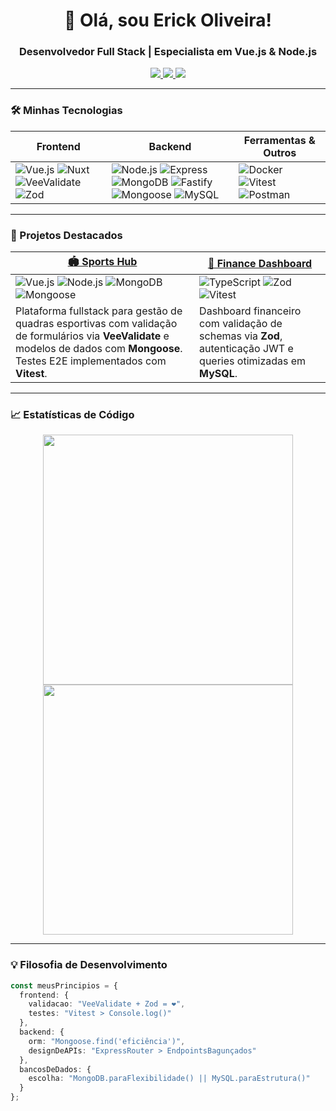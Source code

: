 <h1 align="center">👋 Olá, sou Erick Oliveira!</h1>
<h3 align="center">Desenvolvedor Full Stack | Especialista em Vue.js & Node.js</h3>

<p align="center">
  <a href="https://linkedin.com/in/erick-oliveira-0498a1149">
    <img src="https://img.shields.io/badge/LinkedIn-0077B5?style=for-the-badge&logo=linkedin&logoColor=white">
  </a>
  <a href="mailto:erick.erick669@gmail.com">
    <img src="https://img.shields.io/badge/Gmail-D14836?style=for-the-badge&logo=gmail&logoColor=white">
  </a>
  <a href="https://wa.me/5582999915223">
    <img src="https://img.shields.io/badge/WhatsApp-25D366?style=for-the-badge&logo=whatsapp&logoColor=white">
  </a>
</p>

---

### **🛠️ Minhas Tecnologias**
| **Frontend**              | **Backend**               | **Ferramentas & Outros**  |
|---------------------------|---------------------------|---------------------------|
| ![Vue.js](https://img.shields.io/badge/Vue.js-4FC08D?style=flat&logo=vuedotjs&logoColor=white) ![Nuxt](https://img.shields.io/badge/Nuxt-00C58E?style=flat&logo=nuxtdotjs&logoColor=white) ![VeeValidate](https://img.shields.io/badge/VeeValidate-4FC08D?style=flat&logo=vue.js&logoColor=white) ![Zod](https://img.shields.io/badge/Zod-3178C6?style=flat&logo=typescript&logoColor=white) | ![Node.js](https://img.shields.io/badge/Node.js-339933?style=flat&logo=nodedotjs&logoColor=white) ![Express](https://img.shields.io/badge/Express-000000?style=flat&logo=express&logoColor=white) ![MongoDB](https://img.shields.io/badge/MongoDB-47A248?style=flat&logo=mongodb&logoColor=white) ![Fastify](https://img.shields.io/badge/Fastify-000000?style=flat&logo=fastify&logoColor=white)![Mongoose](https://img.shields.io/badge/Mongoose-880000?style=flat&logo=mongodb&logoColor=white) ![MySQL](https://img.shields.io/badge/MySQL-4479A1?style=flat&logo=mysql&logoColor=white) | ![Docker](https://img.shields.io/badge/Docker-2496ED?style=flat&logo=docker&logoColor=white) ![Vitest](https://img.shields.io/badge/Vitest-6E4F97?style=flat&logo=vitest&logoColor=white) ![Postman](https://img.shields.io/badge/Postman-FF6C37?style=flat&logo=postman&logoColor=white) |

---

### **🚀 Projetos Destacados**
| [🏟️ Sports Hub](https://github.com/erickolk/sports-hub) | [💸 Finance Dashboard](https://github.com/erickolk/finance-dash) |
|--------------------------------------------------------|-------------------------------------------------------|
| ![Vue.js](https://img.shields.io/badge/-Vue.js-4FC08D) ![Node.js](https://img.shields.io/badge/-Node.js-339933) ![MongoDB](https://img.shields.io/badge/-MongoDB-47A248) ![Mongoose](https://img.shields.io/badge/-Mongoose-880000) | ![TypeScript](https://img.shields.io/badge/-TypeScript-3178C6) ![Zod](https://img.shields.io/badge/-Zod-3178C6) ![Vitest](https://img.shields.io/badge/-Vitest-6E4F97) |
| Plataforma fullstack para gestão de quadras esportivas com validação de formulários via **VeeValidate** e modelos de dados com **Mongoose**. Testes E2E implementados com **Vitest**. | Dashboard financeiro com validação de schemas via **Zod**, autenticação JWT e queries otimizadas em **MySQL**. |

---

### **📈 Estatísticas de Código**
<p align="center">
  <img src="https://github-readme-stats.vercel.app/api?username=erickolk&show_icons=true&theme=radical" width="400">
  <img src="https://github-readme-streak-stats.herokuapp.com/?user=erickolk&theme=radical" width="400">
</p>

---

### **💡 Filosofia de Desenvolvimento**
```typescript
const meusPrincipios = {
  frontend: {
    validacao: "VeeValidate + Zod = ❤️",
    testes: "Vitest > Console.log()"
  },
  backend: {
    orm: "Mongoose.find('eficiência')",
    designDeAPIs: "ExpressRouter > EndpointsBagunçados"
  },
  bancosDeDados: {
    escolha: "MongoDB.paraFlexibilidade() || MySQL.paraEstrutura()"
  }
};
